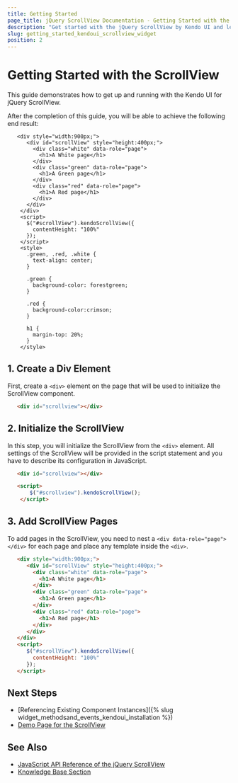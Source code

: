```yaml
---
title: Getting Started
page_title: jQuery ScrollView Documentation - Getting Started with the ScrollView
description: "Get started with the jQuery ScrollView by Kendo UI and learn how to create, initialize, and enable the component."
slug: getting_started_kendoui_scrollview_widget
position: 2
---
```


# Getting Started with the ScrollView

This guide demonstrates how to get up and running with the Kendo UI for jQuery ScrollView.

After the completion of this guide, you will be able to achieve the following end result:

```dojo
   <div style="width:900px;">
      <div id="scrollView" style="height:400px;">
        <div class="white" data-role="page">
          <h1>A White page</h1>
        </div>
        <div class="green" data-role="page">
          <h1>A Green page</h1>
        </div>
        <div class="red" data-role="page">
          <h1>A Red page</h1>
        </div>
      </div>
    </div>
    <script>
      $("#scrollView").kendoScrollView({
        contentHeight: "100%"
      });
    </script>
    <style>
      .green, .red, .white {
        text-align: center;
      }

      .green {
        background-color: forestgreen;
      }

      .red {
        background-color:crimson;
      }

      h1 {
        margin-top: 20%;
      }
    </style>
```

## 1. Create a Div Element

First, create a `<div>` element on the page that will be used to initialize the ScrollView component.

```html
   <div id="scrollview"></div>
```

## 2. Initialize the ScrollView

In this step, you will initialize the ScrollView from the `<div>` element. All settings of the ScrollView will be provided in the script statement and you have to describe its configuration in JavaScript.

```html
   <div id="scrollview"></div>

   <script>
       $("#scrollview").kendoScrollView(); 
    </script>
```

## 3. Add ScrollView Pages

To add pages in the ScrollView, you need to nest a `<div data-role="page"></div>` for each page and place any template inside the `<div>`.

```html
   <div style="width:900px;">
      <div id="scrollView" style="height:400px;">
        <div class="white" data-role="page">
          <h1>A White page</h1>
        </div>
        <div class="green" data-role="page">
          <h1>A Green page</h1>
        </div>
        <div class="red" data-role="page">
          <h1>A Red page</h1>
        </div>
      </div>
   </div>
   <script>
      $("#scrollView").kendoScrollView({
        contentHeight: "100%"
      });
   </script>
```


## Next Steps

* [Referencing Existing Component Instances]({% slug widget_methodsand_events_kendoui_installation %})
* [Demo Page for the ScrollView](https://demos.telerik.com/kendo-ui/scrollview/index)

## See Also

* [JavaScript API Reference of the jQuery ScrollView](/api/javascript/ui/scrollview)
* [Knowledge Base Section](/knowledge-base)


